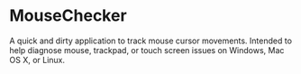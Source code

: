 MouseChecker
============

A quick and dirty application to track mouse cursor movements. Intended to help diagnose mouse, trackpad, or touch screen issues on Windows, Mac OS X, or Linux.
